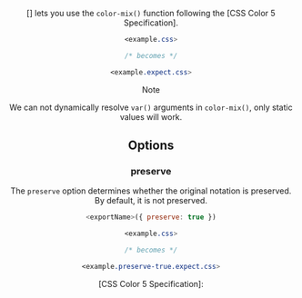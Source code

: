 <!-- Available Variables: -->
<!-- <humanReadableName> PostCSS Your Plugin -->
<!-- <exportName> postcssYourPlugin -->
<!-- <packageName> @csstools/postcss-your-plugin -->
<!-- <packageVersion> 1.0.0 -->
<!-- <packagePath> plugins/postcss-your-plugin -->
<!-- <cssdbId> your-feature -->
<!-- <specUrl> https://www.w3.org/TR/css-color-4/#funcdef-color -->
<!-- <example.css> file contents for examples/example.css -->
<!-- <header> -->
<!-- <usage> usage instructions -->
<!-- <envSupport> -->
<!-- <corsWarning> -->
<!-- <linkList> -->
<!-- <parallelBuildsNotice> -->
<!-- to generate : npm run docs -->

<header>

[<humanReadableName>] lets you use the `color-mix()` function following the [CSS Color 5 Specification].

```css
<example.css>

/* becomes */

<example.expect.css>
```

> [!NOTE]
> We can not dynamically resolve `var()` arguments in `color-mix()`, only static values will work.

<usage>

<envSupport>

## Options

### preserve

The `preserve` option determines whether the original notation
is preserved. By default, it is not preserved.

```js
<exportName>({ preserve: true })
```

```css
<example.css>

/* becomes */

<example.preserve-true.expect.css>
```

<linkList>
[CSS Color 5 Specification]: <specUrl>
